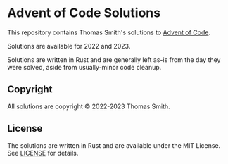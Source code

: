 # Advent of Code Solutions
This repository contains Thomas Smith's solutions to
[Advent of Code](https://adventofcode.com/).

Solutions are available for 2022 and 2023.

Solutions are written in Rust and are generally left as-is from the day they
were solved, aside from usually-minor code cleanup.

## Copyright
All solutions are copyright © 2022-2023 Thomas Smith.

## License
The solutions are written in Rust and are available under the MIT License. See
[LICENSE](./LICENSE) for details.
